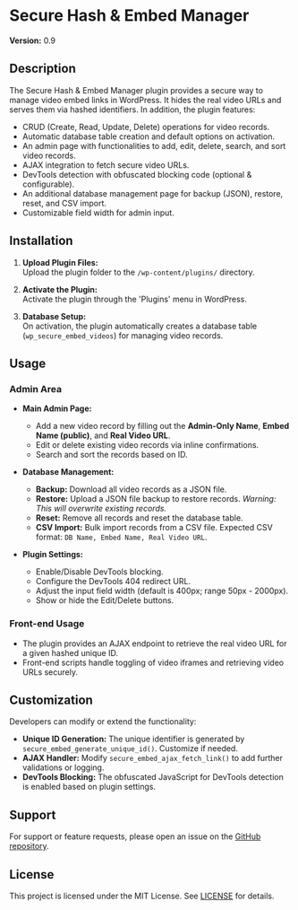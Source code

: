 # Secure Hash & Embed Manager

**Version:** 0.9  

## Description

The Secure Hash & Embed Manager plugin provides a secure way to manage video embed links in WordPress. It hides the real video URLs and serves them via hashed identifiers. In addition, the plugin features:
- CRUD (Create, Read, Update, Delete) operations for video records.
- Automatic database table creation and default options on activation.
- An admin page with functionalities to add, edit, delete, search, and sort video records.
- AJAX integration to fetch secure video URLs.
- DevTools detection with obfuscated blocking code (optional & configurable).
- An additional database management page for backup (JSON), restore, reset, and CSV import.
- Customizable field width for admin input.

## Installation

1. **Upload Plugin Files:**  
   Upload the plugin folder to the `/wp-content/plugins/` directory.

2. **Activate the Plugin:**  
   Activate the plugin through the 'Plugins' menu in WordPress.

3. **Database Setup:**  
   On activation, the plugin automatically creates a database table (`wp_secure_embed_videos`) for managing video records.

## Usage

### Admin Area
- **Main Admin Page:**
  - Add a new video record by filling out the **Admin-Only Name**, **Embed Name (public)**, and **Real Video URL**.
  - Edit or delete existing video records via inline confirmations.
  - Search and sort the records based on ID.

- **Database Management:**
  - **Backup:** Download all video records as a JSON file.
  - **Restore:** Upload a JSON file backup to restore records. *Warning: This will overwrite existing records.*
  - **Reset:** Remove all records and reset the database table.
  - **CSV Import:** Bulk import records from a CSV file. Expected CSV format: `DB Name, Embed Name, Real Video URL`.

- **Plugin Settings:**
  - Enable/Disable DevTools blocking.
  - Configure the DevTools 404 redirect URL.
  - Adjust the input field width (default is 400px; range 50px - 2000px).
  - Show or hide the Edit/Delete buttons.

### Front-end Usage
- The plugin provides an AJAX endpoint to retrieve the real video URL for a given hashed unique ID.
- Front-end scripts handle toggling of video iframes and retrieving video URLs securely.

## Customization

Developers can modify or extend the functionality:
- **Unique ID Generation:** The unique identifier is generated by `secure_embed_generate_unique_id()`. Customize if needed.
- **AJAX Handler:** Modify `secure_embed_ajax_fetch_link()` to add further validations or logging.
- **DevTools Blocking:** The obfuscated JavaScript for DevTools detection is enabled based on plugin settings.

## Support

For support or feature requests, please open an issue on the [GitHub repository](https://github.com/Sainaif).

## License

This project is licensed under the MIT License. See [LICENSE](LICENSE) for details.
